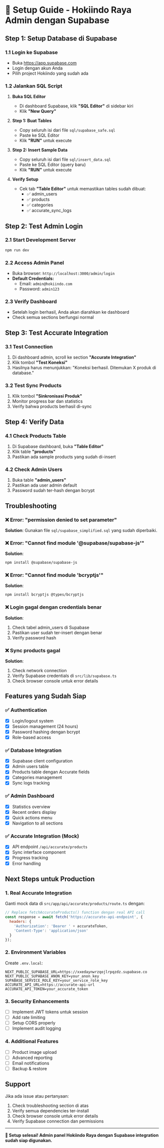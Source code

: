 # 🚀 Setup Guide - Hokiindo Raya Admin dengan Supabase

## Step 1: Setup Database di Supabase

### 1.1 Login ke Supabase
- Buka https://app.supabase.com
- Login dengan akun Anda
- Pilih project Hokiindo yang sudah ada

### 1.2 Jalankan SQL Script
1. **Buka SQL Editor**
   - Di dashboard Supabase, klik **"SQL Editor"** di sidebar kiri
   - Klik **"New Query"**

2. **Step 1: Buat Tables**
   - Copy seluruh isi dari file `sql/supabase_safe.sql`
   - Paste ke SQL Editor
   - Klik **"RUN"** untuk execute

3. **Step 2: Insert Sample Data**
   - Copy seluruh isi dari file `sql/insert_data.sql`
   - Paste ke SQL Editor (query baru)
   - Klik **"RUN"** untuk execute

4. **Verify Setup**
   - Cek tab **"Table Editor"** untuk memastikan tables sudah dibuat:
     - ✅ admin_users
     - ✅ products  
     - ✅ categories
     - ✅ accurate_sync_logs

## Step 2: Test Admin Login

### 2.1 Start Development Server
```bash
npm run dev
```

### 2.2 Access Admin Panel
- Buka browser: `http://localhost:3000/admin/login`
- **Default Credentials:**
  - Email: `admin@hokiindo.com`
  - Password: `admin123`

### 2.3 Verify Dashboard
- Setelah login berhasil, Anda akan diarahkan ke dashboard
- Check semua sections berfungsi normal

## Step 3: Test Accurate Integration

### 3.1 Test Connection
1. Di dashboard admin, scroll ke section **"Accurate Integration"**
2. Klik tombol **"Test Koneksi"**
3. Hasilnya harus menunjukkan: "Koneksi berhasil. Ditemukan X produk di database."

### 3.2 Test Sync Products
1. Klik tombol **"Sinkronisasi Produk"**
2. Monitor progress bar dan statistics
3. Verify bahwa products berhasil di-sync

## Step 4: Verify Data

### 4.1 Check Products Table
1. Di Supabase dashboard, buka **"Table Editor"**
2. Klik table **"products"**
3. Pastikan ada sample products yang sudah di-insert

### 4.2 Check Admin Users
1. Buka table **"admin_users"**
2. Pastikan ada user admin default
3. Password sudah ter-hash dengan bcrypt

## Troubleshooting

### ❌ Error: "permission denied to set parameter"
**Solution**: Gunakan file `sql/supabase_simplified.sql` yang sudah diperbaiki.

### ❌ Error: "Cannot find module '@supabase/supabase-js'"
**Solution**: 
```bash
npm install @supabase/supabase-js
```

### ❌ Error: "Cannot find module 'bcryptjs'"
**Solution**:
```bash
npm install bcryptjs @types/bcryptjs
```

### ❌ Login gagal dengan credentials benar
**Solution**: 
1. Check tabel admin_users di Supabase
2. Pastikan user sudah ter-insert dengan benar
3. Verify password hash

### ❌ Sync products gagal
**Solution**:
1. Check network connection
2. Verify Supabase credentials di `src/lib/supabase.ts`
3. Check browser console untuk error details

## Features yang Sudah Siap

### ✅ Authentication
- [x] Login/logout system
- [x] Session management (24 hours)
- [x] Password hashing dengan bcrypt
- [x] Role-based access

### ✅ Database Integration
- [x] Supabase client configuration
- [x] Admin users table
- [x] Products table dengan Accurate fields
- [x] Categories management
- [x] Sync logs tracking

### ✅ Admin Dashboard
- [x] Statistics overview
- [x] Recent orders display
- [x] Quick actions menu
- [x] Navigation to all sections

### ✅ Accurate Integration (Mock)
- [x] API endpoint `/api/accurate/products`
- [x] Sync interface component
- [x] Progress tracking
- [x] Error handling

## Next Steps untuk Production

### 1. Real Accurate Integration
Ganti mock data di `src/app/api/accurate/products/route.ts` dengan:
```javascript
// Replace fetchAccurateProducts() function dengan real API call
const response = await fetch('https://accurate-api-endpoint', {
  headers: {
    'Authorization': 'Bearer ' + accurateToken,
    'Content-Type': 'application/json'
  }
});
```

### 2. Environment Variables
Create `.env.local`:
```env
NEXT_PUBLIC_SUPABASE_URL=https://xxedaynwrzqojlrpqzdz.supabase.co
NEXT_PUBLIC_SUPABASE_ANON_KEY=your_anon_key
SUPABASE_SERVICE_ROLE_KEY=your_service_role_key
ACCURATE_API_URL=https://accurate-api-url
ACCURATE_API_TOKEN=your_accurate_token
```

### 3. Security Enhancements
- [ ] Implement JWT tokens untuk session
- [ ] Add rate limiting
- [ ] Setup CORS properly
- [ ] Implement audit logging

### 4. Additional Features
- [ ] Product image upload
- [ ] Advanced reporting
- [ ] Email notifications
- [ ] Backup & restore

## Support

Jika ada issue atau pertanyaan:
1. Check troubleshooting section di atas
2. Verify semua dependencies ter-install
3. Check browser console untuk error details
4. Verify Supabase connection dan permissions

---

**🎉 Setup selesai! Admin panel Hokiindo Raya dengan Supabase integration sudah siap digunakan.** 